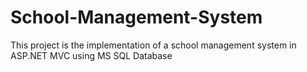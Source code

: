 # School-Management-System
This project is the implementation of a school management system in ASP.NET MVC  using MS SQL Database
